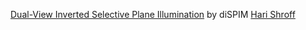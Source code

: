 [Dual-View Inverted Selective Plane Illumination](https://www.ibiology.org/talks/selective-plane-illumination/) by diSPIM [Hari Shroff](https://www.ibiology.org/speakers/hari-shroff/)